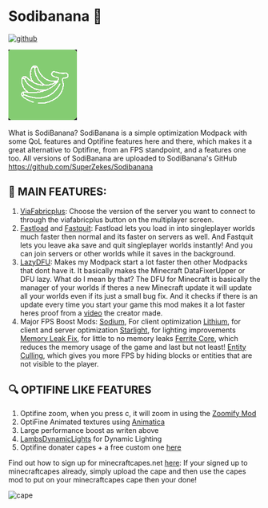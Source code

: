 # Sodibanana 🍌
<a href="https://modrinth.com/modpack/sodibanana"><img alt="github" src="https://cdn.jsdelivr.net/npm/@intergrav/devins-badges@3/assets/cozy/available/modrinth_vector.svg"></a>

![Sodibananalogo](https://raw.githubusercontent.com/SuperZekes/Sodibanana/main/sodibananalogo.png)

What is SodiBanana? SodiBanana is a simple optimization Modpack with some QoL features and Optifine features here and there, which makes it a great alternative to Optifine, from an FPS standpoint, and a features one too. All versions of SodiBanana are uploaded to SodiBanana's GitHub https://github.com/SuperZekes/Sodibanana


## 🍌 MAIN FEATURES:
1. <a href="https://modrinth.com/mod/viafabricplus">ViaFabricplus</a>: Choose the version of the server you want to connect to through the viafabricplus button on the multiplayer screen.
2. <a href="https://modrinth.com/mod/fastload">Fastload</a> and <a href="https://modrinth.com/mod/fastquit">Fastquit</a>: Fastload lets you load in into singleplayer worlds much faster then normal and its faster on servers as well. And Fastquit lets you leave aka save and quit singleplayer worlds instantly! And you can join servers or other worlds while it saves in the background.
3. <a href="https://modrinth.com/mod/lazydfu">LazyDFU</a>: Makes my Modpack start a lot faster then other Modpacks that dont have it. It basically makes the Minecraft DataFixerUpper or DFU lazy. What do I mean by that? The DFU for Minecraft is basically the manager of your worlds if theres a new Minecraft update it will update all your worlds even if its just a small bug fix. And it checks if there is an update every time you start your game this mod makes it a lot faster heres proof from a <a href="https://www.youtube.com/watch?v=gXDqJ598kKA">video</a> the creator made.
4. Major FPS Boost Mods: <a href="https://modrinth.com/mod/sodium">Sodium</a>, For client optimization <a href="https://modrinth.com/mod/lithium">Lithium</a>, for client and server optimization <a href="https://modrinth.com/mod/starlight">Starlight</a>, for lighting improvements <a href="https://modrinth.com/mod/memoryleakfix">Memory Leak Fix</a>, for little to no memory leaks <a href="https://modrinth.com/mod/ferrite-core">Ferrite Core</a>, which reduces the memory usage of the game and last but not least! <a href="https://modrinth.com/mod/entityculling">Entity Culling</a>, which gives you more FPS by hiding blocks or entities that are not visible to the player.

## 🔍 OPTIFINE LIKE FEATURES
1. Optifine zoom, when you press c, it will zoom in using the <a href="https://modrinth.com/mod/zoomify">Zoomify Mod</a>
2. OptiFine Animated textures using <a href="https://modrinth.com/mod/animatica">Animatica</a>
3. Large performance boost as writen above
4. <a href="https://modrinth.com/mod/lambdynamiclights">LambsDynamicLights</a> for Dynamic Lighting
5. Optifine donater capes + a free custom one <a href="https://drive.google.com/file/d/1vzzSV2qufF_JFXs1CExmGuQykl2Dzasc/view?usp=sharing">here</a> 

Find out how to sign up for minecraftcapes.net <a href="https://www.youtube.com/watch?v=qJ9mr7NtLpo">here</a>: If your signed up to minecraftcapes already, simply upload the cape and then use the capes mod to put on your minecraftcapes cape then your done!

![cape]([https://github.com/SuperZekes/Sodibanana/blob/main/sodibananacape.png](https://raw.githubusercontent.com/SuperZekes/Sodibanana/main/sodibananacape.png)https://raw.githubusercontent.com/SuperZekes/Sodibanana/main/sodibananacape.png)

#
